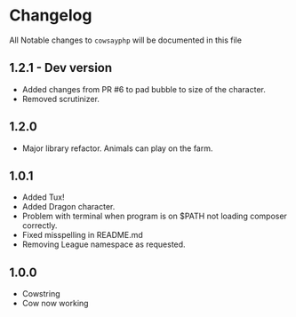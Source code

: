 # Changelog

All Notable changes to `cowsayphp` will be documented in this file

## 1.2.1 - Dev version

- Added changes from PR #6 to pad bubble to size of the character.
- Removed scrutinizer.

## 1.2.0

- Major library refactor. Animals can play on the farm.

## 1.0.1

- Added Tux!
- Added Dragon character.
- Problem with terminal when program is on $PATH not loading composer correctly.
- Fixed misspelling in README.md
- Removing League namespace as requested.

## 1.0.0

- Cowstring
- Cow now working
